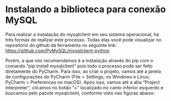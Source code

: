 # Instalando a biblioteca para conexão MySQL

Para realizar a instalação do mysqlclient em seu sistema operacional, há três formas de realizar este processo. Todas elas você pode visualizar no repositório do github da ferramenta no seguinte link: <https://github.com/PyMySQL/mysqlclient-python>

Porém, a que nós recomendamos é a instalação através do pip com o comando “pip install mysqlclient” pois todo o processo pode ser feito diretamente do PyCharm. Para isso, ao criar o projeto, vamos até a janela de configurações do PyCharm (File > Settings, no Windows e Linux; PyCharm > Preferences no macOS). Após isso, vamos até a aba “Project Interpreter”, clicamos no botão “+” localizado no canto inferior esquerdo e buscamos pelo pacote mysqlclient, conforme visto nas figuras abaixo:
